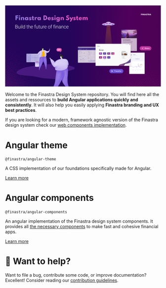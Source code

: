 ![](./.github/assets/banner_home.png)

Welcome to the Finastra Design System repository. You will find here all the assets and ressources to **build Angular applications quickly and consistently**. It will also help you easily applying **Finastra branding and UX best practices**.

If you are looking for a modern, framework agnostic version of the Finastra design system check our [web components implementation](https://github.com/Finastra/finastra-design-system).

# Angular theme

`@finastra/angular-theme`

A CSS implementation of our foundations specifically made for Angular.

[Learn more](./libs/angular-theme/README.md)

# Angular components

`@finastra/angular-components`

An angular implementation of the Finastra design system components. It provides all [the necessary components](https://lucid-bassi-bfa8cc.netlify.app/) to make fast and cohesive financial apps.

[Learn more](./libs/angular-components/README.md)

# 💌 Want to help?

Want to file a bug, contribute some code, or improve documentation?
Excellent! Consider reading our [contribution guidelines](./CONTRIBUTING.md).
